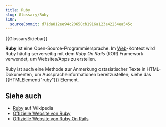 ```yaml
---
title: Ruby
slug: Glossary/Ruby
l10n:
  sourceCommit: d71da812ee94c20658cb1916a123a42254ea545c
---
```


{{GlossarySidebar}}

**Ruby** ist eine Open-Source-Programmiersprache. Im [Web](/de/docs/Glossary/world_wide_web)-Kontext wird Ruby häufig serverseitig mit dem _Ruby On Rails_ (ROR) Framework verwendet, um Websites/Apps zu erstellen.

Ruby ist auch eine Methode zur Anmerkung ostasiatischer Texte in HTML-Dokumenten, um Ausspracheinformationen bereitzustellen; siehe das {{HTMLElement("ruby")}} Element.

## Siehe auch

- [Ruby](https://en.wikipedia.org/wiki/Ruby_%28programming_language%29) auf Wikipedia
- [Offizielle Website von Ruby](https://www.ruby-lang.org/)
- [Offizielle Website von Ruby On Rails](https://rubyonrails.org/)
